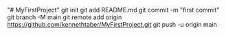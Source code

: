 "# MyFirstProject"  git init git add README.md git commit -m "first commit" git branch -M main git remote add origin https://github.com/kennethtaber/MyFirstProject.git git push -u origin main
